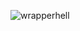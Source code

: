 
![wrapperhell](https://user-images.githubusercontent.com/26531007/49542375-4f615b80-f93a-11e8-9d47-15dad62ff9ca.jpeg)
